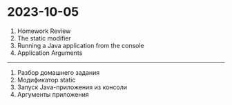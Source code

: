 # 2023-10-05 

1. Homework Review
2. The static modifier
3. Running a Java application from the console
4. Application Arguments

---

1. Разбор домашнего задания
2. Модификатор static
3. Запуск Java-приложения из консоли
4. Аргументы приложения
